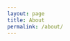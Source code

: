 ```yaml
---
layout: page
title: About
permalink: /about/
---
```


<html xmlns="http://www.w3.org/1999/xhtml">
    <head>
        <title></title>
        <script type="text/javascript">
            var picPaths = ['/img sm/0-1-edited.jpg','/img sm/0-5.jpg','/img sm/0-10.jpg','/img sm/unnamed-3.jpg','/img sm/0-12-edited.jpg'];
            var curPic = -1;
            //preload the images for smooth animation
            var imgO = new Array();
            for(i=0; i < picPaths.length; i++) {
                imgO[i] = new Image();
                imgO[i].src = picPaths[i];
            }

            function swapImage() {
                curPic = (++curPic > picPaths.length-1)? 0 : curPic;
                imgCont.src = imgO[curPic].src;
                setTimeout(swapImage,2000);
            }

            window.onload=function() {
                imgCont = document.getElementById('imgBanner');
                swapImage();
            }
        </script>

    </head>
    <body>

        <div>
            <img id="imgBanner" src="" alt="" />
        </div>

    </body>

</html>
